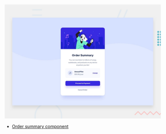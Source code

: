 
![Design preview for the Order summary card coding challenge](./design/desktop-preview.jpg)

- [Order summary component](https://order-summary-component-olive-mu.vercel.app/)
